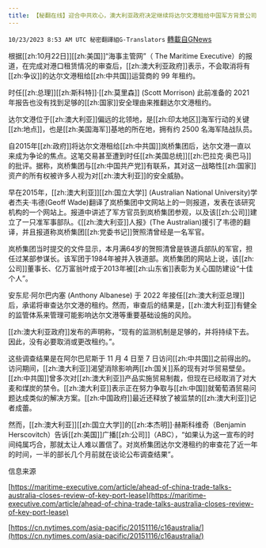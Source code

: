 ```yaml
---
title: 【秘翻在线】迎合中共欢心，澳大利亚政府决定继续将达尔文港租给中国军方背景公司
---
```

`10/23/2023 8:53 AM UTC 秘密翻譯組G-Translators` [轉載自GNews](https://gnews.org/articles/1869110)

根据[[zh:10月22日]][[zh:美国]]“海事主管网”（ The Maritime Executive）的报道，在完成对港口租赁情况的审查后，[[zh:澳大利亚政府]]表示，不会取消将有[[zh:争议]]的达尔文港租给[[zh:中共国]]运营商的 99 年租约。

时任[[zh:总理]][[zh:斯科特]]·[[zh:莫里森]] (Scott Morrison) 此前准备的 2021 年报告也没有找到足够的[[zh:国家]]安全理由来推翻达尔文港租约。

达尔文港位于[[zh:澳大利亚]]偏远的北领地，是[[zh:印太地区]]海军行动的关键[[zh:地点]]，也是[[zh:美国海军]]基地的所在地，拥有约 2500 名海军陆战队员。

自2015年[[zh:政府]]将达尔文港租给[[zh:中共国]]岚桥集团后，达尔文港一直以来成为争论的焦点。这笔交易甚至遭到时任[[zh:美国总统]][[zh:巴拉克·奥巴马]]的批评。据称，岚桥集团与[[zh:中国共产党]]有联系，其对这一战略性[[zh:国家]]资产的所有权被许多人视为对[[zh:澳大利亚]]的安全威胁。

早在2015年，[[zh:澳大利亚]][[zh:国立大学]] (Australian National University)学者杰夫·韦德(Geoff Wade)翻译了岚桥集团中文网站上的一则报道，发表在该研究机构的一个网站上。报道中讲述了军方官员到岚桥集团参观，以及该[[zh:公司]]建立了一只准军事部队。《[[zh:澳大利亚]]人报》(The Australian)援引了韦德的翻译，并且报道称岚桥集团[[zh:党委书记]]贺照清曾经是一名军官。

岚桥集团当时提交的文件显示，本月满64岁的贺照清曾是铁道兵部队的军官，担任过某部参谋长。该军团于1984年被并入铁道部。岚桥集团的网站上说，该[[zh:公司]]董事长、亿万富翁叶成于2013年被[[zh:山东省]]表彰为关心国防建设“十佳个人”。

安东尼·阿尔巴内塞 (Anthony Albanese) 于 2022 年接任[[zh:澳大利亚总理]]后，承诺将审查达尔文港的租约。然而，审查后的结果是，[[zh:澳大利亚]]有健全的监管体系来管理可能影响达尔文港等重要基础设施的风险。

[[zh:澳大利亚政府]]发布的声明称，“现有的监测机制是足够的，并将持续下去。因此，没有必要取消或更改租约。”。

这些调查结果是在阿尔巴尼斯于 11 月 4 日至 7 日访问[[zh:中共国]]之前得出的。访问期间，[[zh:澳大利亚]]渴望消除影响两[[zh:国关]]系的现有对华贸易壁垒。[[zh:中共国]]曾多次对[[zh:澳大利亚]]产品实施贸易制裁，但现在已经取消了对大麦和煤炭的禁令。[[zh:澳大利亚]]表示正在努力争取与[[zh:中国]]就葡萄酒贸易问题达成类似的解决方案。[[zh:中国政府]]最近还释放了被监禁的[[zh:澳大利亚]]记者成蕾。

然而，[[zh:澳大利亚]][[zh:国立大学]]的[[zh:本杰明]]·赫斯科维奇（Benjamin Herscovitch）告诉[[zh:美国]]广播[[zh:公司]]（ABC），“如果认为这一宣布的时间纯属巧合，那就太让人难以置信了。对岚桥集团达尔文港租约的审查花了近一年的时间，一半的部长几个月前就在谈论公布调查结果”。

信息来源

[https://maritime-executive.com/article/ahead-of-china-trade-talks-australia-closes-review-of-key-port-lease](https://maritime-executive.com/article/ahead-of-china-trade-talks-australia-closes-review-of-key-port-lease)

[https://cn.nytimes.com/asia-pacific/20151116/c16australia/](https://cn.nytimes.com/asia-pacific/20151116/c16australia/)
